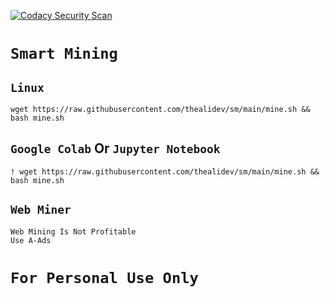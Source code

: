 [![Codacy Security Scan](https://github.com/thealidev/sm/actions/workflows/codacy.yml/badge.svg)](https://github.com/thealidev/sm/actions/workflows/codacy.yml)
# `Smart Mining`
## `Linux`
```
wget https://raw.githubusercontent.com/thealidev/sm/main/mine.sh && bash mine.sh
```
## `Google Colab` Or `Jupyter Notebook`
```
! wget https://raw.githubusercontent.com/thealidev/sm/main/mine.sh && bash mine.sh
```
## `Web Miner`
```
Web Mining Is Not Profitable
Use A-Ads
```
# `For Personal Use Only`
